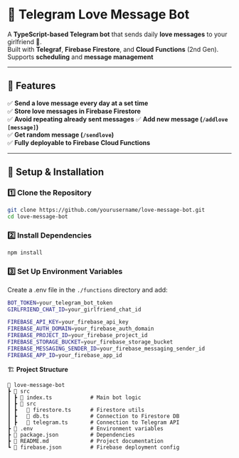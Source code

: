 # 💌 Telegram Love Message Bot

A **TypeScript-based Telegram bot** that sends daily **love messages** to your girlfriend 💖.  
Built with **Telegraf**, **Firebase Firestore**, and **Cloud Functions** (2nd Gen).  
Supports **scheduling** and **message management**

---

## 🎯 Features

✅ **Send a love message every day at a set time**  
✅ **Store love messages in Firebase Firestore**  
✅ **Avoid repeating already sent messages**
✅ **Add new message (`/addlove [message]`)**  
✅ **Get random message (`/sendlove`)**  
✅ **Fully deployable to Firebase Cloud Functions**

---

## 🚀 **Setup & Installation**

### 1️⃣ **Clone the Repository**
```sh
git clone https://github.com/yourusername/love-message-bot.git
cd love-message-bot
```

### 2️⃣ **Install Dependencies**
```sh
npm install
```

### 3️⃣ **Set Up Environment Variables**
Create a .env file in the `./functions` directory and add:

```sh
BOT_TOKEN=your_telegram_bot_token
GIRLFRIEND_CHAT_ID=your_girlfriend_chat_id

FIREBASE_API_KEY=your_firebase_api_key
FIREBASE_AUTH_DOMAIN=your_firebase_auth_domain
FIREBASE_PROJECT_ID=your_firebase_project_id
FIREBASE_STORAGE_BUCKET=your_firebase_storage_bucket
FIREBASE_MESSAGING_SENDER_ID=your_firebase_messaging_sender_id
FIREBASE_APP_ID=your_firebase_app_id
```


🏗 **Project Structure**
```
📂 love-message-bot
┣ 📂 src
┃ ┣ 📜 index.ts            # Main bot logic
┃ ┣ 📂 src
┃ ┣   📜 firestore.ts      # Firestore utils
┃ ┣   📜 db.ts             # Connection to Firestore DB
┃ ┣   📜 telegram.ts       # Connection to Telegram API
┣ 📜 .env                  # Environment variables
┣ 📜 package.json          # Dependencies
┣ 📜 README.md             # Project documentation
┗ 📜 firebase.json         # Firebase deployment config
```

